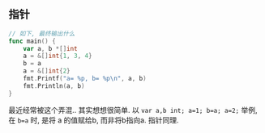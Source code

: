 ## 指针
```Go
// 如下, 最终输出什么
func main() {
	var a, b *[]int
	a = &[]int{1, 3, 4}
	b = a
	a = &[]int{2}
	fmt.Printf("a= %p, b= %p\n", a, b)
	fmt.Println(a, b)
}
```

最近经常被这个弄混.. 其实想想很简单. 以 `var a,b int; a=1; b=a; a=2;` 举例, 在 `b=a` 时, 是将 a 的值赋给b, 而非将b指向a. 指针同理.
